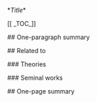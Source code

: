 \**Title**

\[\[ \_TOC_]]

\## One-paragraph summary

\## Related to

\### Theories

\### Seminal works

\## One-page summary